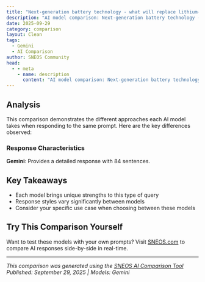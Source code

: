 ```yaml
---
title: "Next-generation battery technology - what will replace lithium-ion?"
description: "AI model comparison: Next-generation battery technology - what will replace lithium-ion?..."
date: 2025-09-29
category: comparison
layout: Clean
tags:
  - Gemini
  - AI Comparison
author: SNEOS Community
head:
  - - meta
    - name: description
      content: "AI model comparison: Next-generation battery technology - what will replace lithium-ion?..."
---
```


<ChatComparison
  title="Next-generation battery technology - what will replace lithium-ion?"
  prompt="Next-generation battery technology - what will replace lithium-ion?"
  :responses='{"Gemini": "The quest to replace lithium-ion batteries is driven by several factors: cost, safety concerns (flammability), limited lithium resources, energy density (how much energy can be stored for a given size/weight), and charging speed. While a single \u0022winner\u0022 isn\u0027t likely, here\u0027s a breakdown of the most promising contenders and their pros and cons:\n\n**1. Solid-State Batteries:**\n\n* **What they are:** Replace the liquid electrolyte in Li-ion batteries with a solid electrolyte (ceramic, polymer, etc.).\n* **Pros:**\n * **Higher energy density:** Potential for significantly more energy stored per unit volume/weight.\n * **Improved safety:** Non-flammable electrolyte reduces the risk of fires and explosions.\n * **Faster charging:** Potentially faster ion transport within the solid electrolyte.\n * **Longer lifespan:** Potentially more stable interfaces leading to slower degradation.\n* **Cons:**\n * **Manufacturing challenges:** Difficult to mass-produce due to interface issues between solid electrolyte and electrodes (cracking, poor contact).\n * **Cost:** Currently more expensive than Li-ion.\n * **Ionic conductivity:** Some solid electrolytes have lower ionic conductivity than liquid electrolytes, especially at lower temperatures.\n * **Dendrite formation (even with solid-state):** While less susceptible, lithium dendrites can still form under certain conditions and puncture the solid electrolyte.\n\n**2. Sodium-Ion Batteries:**\n\n* **What they are:** Use sodium ions instead of lithium ions. Sodium is much more abundant and cheaper than lithium.\n* **Pros:**\n * **Abundant materials:** Sodium is readily available from seawater and salt deposits.\n * **Lower cost:** Potentially cheaper than lithium-ion due to cheaper raw materials.\n * **Similar electrochemistry:** Many of the manufacturing processes and materials can be adapted from existing lithium-ion production lines.\n* **Cons:**\n * **Lower energy density:** Typically lower energy density than lithium-ion batteries (though progress is being made).\n * **Shorter lifespan:** Cycle life can be a concern compared to Li-ion.\n * **Larger size and weight:** Sodium ions are larger than lithium ions, leading to larger and heavier batteries.\n\n**3. Magnesium-Ion Batteries:**\n\n* **What they are:** Use magnesium ions as the charge carrier. Magnesium is also abundant and divalent (carries two positive charges), potentially leading to higher energy density.\n* **Pros:**\n * **Abundant materials:** Magnesium is plentiful.\n * **Potential for higher energy density:** Divalent nature of magnesium ions.\n * **Improved safety:** Potentially safer than lithium-ion.\n* **Cons:**\n * **Challenging electrochemistry:** Magnesium ions are sluggish and difficult to move through the electrolyte and electrode materials.\n * **Limited electrolyte options:** Suitable electrolytes that allow magnesium ion transport are scarce.\n * **Dendrite formation:** Magnesium dendrites can also form.\n\n**4. Zinc-Ion Batteries:**\n\n* **What they are:** Use zinc ions as the charge carrier. Zinc is relatively abundant, inexpensive, and has high volumetric capacity.\n* **Pros:**\n * **Abundant and inexpensive:** Zinc is readily available and affordable.\n * **High volumetric capacity:** Zinc can store a large amount of charge in a small volume.\n * **High safety:** Zinc is generally considered a safe battery material.\n * **Aqueous electrolytes possible:** Zinc-ion batteries can often use water-based electrolytes, further improving safety and reducing cost.\n* **Cons:**\n * **Lower energy density:** Generally lower energy density compared to lithium-ion.\n * **Zinc dendrite formation:** Zinc dendrites can form during charging, leading to short circuits and reduced battery life.\n * **Electrode corrosion:** Zinc electrodes can corrode in some electrolytes.\n * **Hydrogen evolution:** Hydrogen gas can evolve during cycling, leading to capacity fade.\n\n**5. Lithium-Sulfur Batteries:**\n\n* **What they are:** Use sulfur as the cathode material. Sulfur is very abundant and lightweight.\n* **Pros:**\n * **High theoretical energy density:** Significantly higher theoretical energy density than lithium-ion.\n * **Abundant and inexpensive:** Sulfur is readily available and cheap.\n * **Lightweight:** Sulfur is a very light element.\n* **Cons:**\n * **Poor conductivity of sulfur:** Sulfur is a poor conductor of electricity, requiring the addition of conductive additives.\n * **Polysulfide shuttle effect:** Sulfur forms polysulfides during discharge, which dissolve in the electrolyte and shuttle between the electrodes, leading to capacity loss and corrosion.\n * **Volume expansion:** Sulfur undergoes significant volume expansion during discharge, causing electrode degradation.\n\n**6. Redox Flow Batteries:**\n\n* **What they are:** Store energy in liquid electrolytes contained in external tanks. The electrolytes are pumped through a cell stack where the electrochemical reactions occur.\n* **Pros:**\n * **Scalability:** Energy capacity is determined by the size of the electrolyte tanks, making them easily scalable for large-scale energy storage.\n * **Long lifespan:** Can withstand many charge/discharge cycles with minimal degradation.\n * **Decoupled power and energy:** Power and energy can be scaled independently.\n * **High safety:** Non-flammable electrolytes are typically used.\n* **Cons:**\n * **Low energy density:** Lower energy density compared to lithium-ion, making them unsuitable for mobile applications.\n * **Complex system:** Require pumps, tanks, and control systems, adding to the complexity and cost.\n * **Lower energy efficiency:** Generally lower energy efficiency compared to other battery technologies.\n\n**7. Multivalent Batteries (Beyond Magnesium):**\n\n* **What they are:** Explore using other multivalent ions like calcium or aluminum as charge carriers. The divalent (or trivalent) nature *theoretically* allows for higher energy density.\n* **Pros:**\n * **Potential for very high energy density:** If the challenges can be overcome.\n * **Abundant materials:** Aluminum and calcium are readily available.\n* **Cons:**\n * **Early stage of development:** Significant research is still needed to find suitable electrolytes and electrode materials.\n * **Significant electrochemical challenges:** Moving multivalent ions is even more difficult than moving magnesium ions.\n\n**Beyond the Main Contenders:**\n\n* **Metal-Air Batteries (e.g., Lithium-Air, Aluminum-Air, Zinc-Air):** Utilize oxygen from the air as the cathode material, potentially leading to extremely high energy density. However, they face challenges related to reversibility, electrode degradation, and electrolyte stability.\n\n**The Future Landscape:**\n\nIt\u0027s unlikely that *one* technology will completely replace lithium-ion. The optimal choice will depend on the application:\n\n* **Electric vehicles:** Solid-state batteries are the frontrunner for potentially replacing Lithium-ion in EVs due to their improved safety and energy density. However, Sodium-ion batteries are emerging as a viable alternative, particularly for entry-level EVs, due to their lower cost.\n* **Grid-scale energy storage:** Redox flow batteries are well-suited for grid-scale energy storage due to their scalability and long lifespan. Sodium-ion batteries are also being considered.\n* **Portable electronics:** Lithium-ion will likely remain dominant for some time, but improvements in solid-state technology could eventually make them competitive.\n\n**Key Factors Driving Development:**\n\n* **Materials Science:** Discovering new and improved electrode materials, electrolytes, and separators.\n* **Electrochemistry:** Understanding and overcoming the challenges of ion transport and electrochemical reactions.\n* **Manufacturing:** Developing scalable and cost-effective manufacturing processes.\n* **Government and Industry Investment:** Funding research and development efforts.\n\nIn conclusion, the next generation of battery technology is a diverse field with many promising contenders. While lithium-ion is currently dominant, the demand for better energy storage solutions is driving innovation and paving the way for a future with a more diverse battery landscape. The \u0022winner\u0022 will depend on technological breakthroughs and specific application requirements.\n"}' 
  published-date="16:28"
/>

## Analysis

This comparison demonstrates the different approaches each AI model takes when responding to the same prompt. Here are the key differences observed:

### Response Characteristics

**Gemini**: Provides a detailed response with 84 sentences. 

## Key Takeaways

- Each model brings unique strengths to this type of query
- Response styles vary significantly between models
- Consider your specific use case when choosing between these models

## Try This Comparison Yourself

Want to test these models with your own prompts? Visit [SNEOS.com](https://sneos.com) to compare AI responses side-by-side in real-time.

---

*This comparison was generated using the [SNEOS AI Comparison Tool](https://sneos.com)*
*Published: September 29, 2025 | Models: Gemini*
